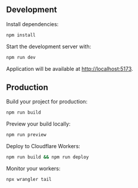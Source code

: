 ## Development

Install dependencies:

```bash
npm install
```

Start the development server with:

```bash
npm run dev
```

Application will be available at [http://localhost:5173](http://localhost:5173).

## Production

Build your project for production:

```bash
npm run build
```

Preview your build locally:

```bash
npm run preview
```

Deploy to Cloudflare Workers:

```bash
npm run build && npm run deploy
```

Monitor your workers:

```bash
npx wrangler tail
```
